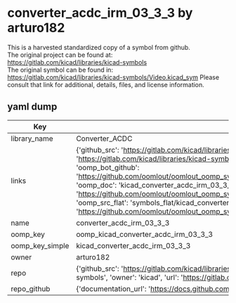 # converter_acdc_irm_03_3_3 by arturo182  
This is a harvested standardized copy of a symbol from github.  
The original project can be found at:  
https://gitlab.com/kicad/libraries/kicad-symbols  
The original symbol can be found in:
https://gitlab.com/kicad/libraries/kicad-symbols/Video.kicad_sym
Please consult that link for additional, details, files, and license information.  
## yaml dump  
| Key | Value |  
| --- | --- |  
| library_name | Converter_ACDC |  
| links | {'github_src': 'https://gitlab.com/kicad/libraries/kicad-symbols/Video.kicad_sym', 'github_src_repo': 'https://gitlab.com/kicad/libraries/kicad-symbols', 'oomp_bot': 'kicad_converter_acdc_irm_03_3_3/working', 'oomp_bot_github': 'https://github.com/oomlout/oomlout_oomp_symbol_bot/tree/main/kicad_converter_acdc_irm_03_3_3/working', 'oomp_doc': 'kicad_converter_acdc_irm_03_3_3/working', 'oomp_doc_github': 'https://github.com/oomlout/oomlout_oomp_symbol_doc/tree/main/kicad_converter_acdc_irm_03_3_3/working', 'oomp_src_flat': 'symbols_flat/kicad_converter_acdc_irm_03_3_3/working', 'oomp_src_flat_github': 'https://github.com/oomlout/oomlout_oomp_symbol_src/tree/main/kicad_converter_acdc_irm_03_3_3/working'} |  
| name | converter_acdc_irm_03_3_3 |  
| oomp_key | oomp_kicad_converter_acdc_irm_03_3_3 |  
| oomp_key_simple | kicad_converter_acdc_irm_03_3_3 |  
| owner | arturo182 |  
| repo | {'github_src': 'https://gitlab.com/kicad/libraries/kicad-symbols/Video.kicad_sym', 'name': 'libraries/kicad-symbols', 'owner': 'kicad', 'url': 'https://gitlab.com/kicad/libraries/kicad-symbols'} |  
| repo_github | {'documentation_url': 'https://docs.github.com/rest/repos/repos#get-a-repository', 'message': 'Not Found'} |  

